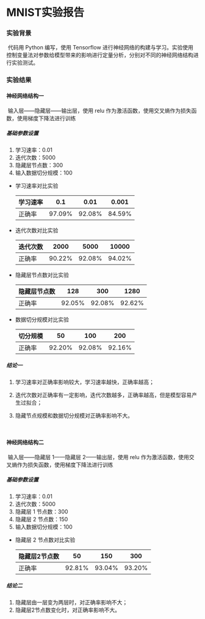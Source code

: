 # 		   MNIST实验报告

### 实验背景

​	代码用 Python 编写，使用 Tensorflow 进行神经网络的构建与学习。实验使用控制变量法对参数给模型带来的影响进行定量分析，分别对不同的神经网络结构进行实验测试。



### 实验结果

#### 神经网络结构一

​	输入层——隐藏层——输出层，使用 relu 作为激活函数，使用交叉熵作为损失函数，使用梯度下降法进行训练

##### 基础参数设置

1. 学习速率：0.01
2. 迭代次数：5000
3. 隐藏层节点数：300
4. 输入数据切分规模：100

- 学习速率对比实验

  | 学习速率 | 0.1    | 0.01   | 0.001  |
  | ---- | ------ | ------ | ------ |
  | 正确率  | 97.09% | 92.08% | 84.59% |

- 迭代次数对比实验

  | 迭代次数 | 2000   | 5000   | 10000  |
  | ---- | ------ | ------ | ------ |
  | 正确率  | 90.22% | 92.08% | 94.02% |

- 隐藏层节点数对比实验

  | 隐藏层节点数 | 128    | 300    | 1280   |
  | :----- | ------ | ------ | ------ |
  | 正确率    | 92.05% | 92.08% | 92.62% |

- 数据切分规模对比实验

  | 切分规模 | 50     | 100    | 200    |
  | ---- | ------ | ------ | ------ |
  | 正确率  | 92.20% | 92.08% | 92.16% |


##### 结论一

1. 学习速率对正确率影响较大，学习速率越快，正确率越高；

2. 迭代次数对正确率有一定影响，迭代次数越多，正确率越高，但是模型容易产生过拟合；

3. 隐藏节点规模和数据切分规模对正确率影响不大。

   ​

#### 神经网络结构二

​	输入层——隐藏层 1——隐藏层 2——输出层，使用 relu 作为激活函数，使用交叉熵作为损失函数，使用梯度下降法进行训练

##### 基础参数设置

1. 学习速率：0.01
2. 迭代次数：5000
3. 隐藏层 1 节点数：300
4. 隐藏层 2 节点数：150
5. 输入数据切分规模：100

- 隐藏层 2 节点数对比实验

  | 隐藏层2节点数 | 50     | 150    | 300    |
  | :------ | ------ | ------ | ------ |
  | 正确率     | 92.81% | 93.04% | 93.20% |


##### 结论二

1. 隐藏层由一层变为两层时，对正确率影响不大；
2. 隐藏层2节点数变化时，对正确率影响不大。